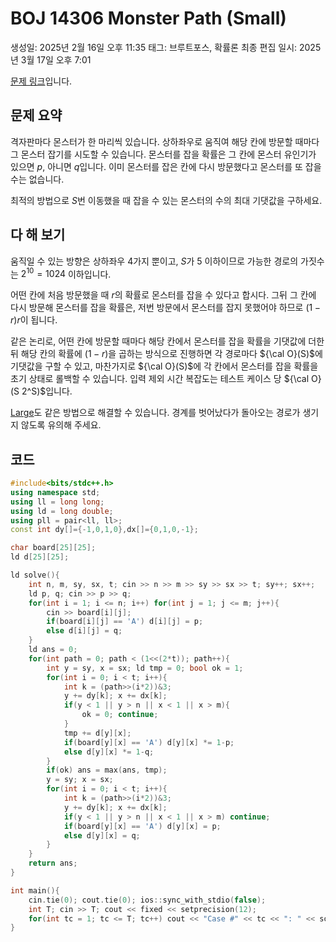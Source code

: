 # BOJ 14306 Monster Path (Small)

생성일: 2025년 2월 16일 오후 11:35
태그: 브루트포스, 확률론
최종 편집 일시: 2025년 3월 17일 오후 7:01

[문제 링크](http://boj.kr/14306)입니다.

## 문제 요약

격자판마다 몬스터가 한 마리씩 있습니다. 상하좌우로 움직여 해당 칸에 방문할 때마다 그 몬스터 잡기를 시도할 수 있습니다. 몬스터를 잡을 확률은 그 칸에 몬스터 유인기가 있으면 $p$, 아니면 $q$입니다. 이미 몬스터를 잡은 칸에 다시 방문했다고 몬스터를 또 잡을 수는 없습니다.

최적의 방법으로 $S$번 이동했을 때 잡을 수 있는 몬스터의 수의 최대 기댓값을 구하세요.

## 다 해 보기

움직일 수 있는 방향은 상하좌우 4가지 뿐이고, $S$가 5 이하이므로 가능한 경로의 가짓수는 $2^{10} = 1024$ 이하입니다.

어떤 칸에 처음 방문했을 때 $r$의 확률로 몬스터를 잡을 수 있다고 합시다. 그뒤 그 칸에 다시 방문해 몬스터를 잡을 확률은, 저번 방문에서 몬스터를 잡지 못했어야 하므로 $(1-r)r$이 됩니다.

같은 논리로, 어떤 칸에 방문할 때마다 해당 칸에서 몬스터를 잡을 확률을 기댓값에 더한 뒤 해당 칸의 확률에 $(1-r)$을 곱하는 방식으로 진행하면 각 경로마다 ${\cal O}(S)$에 기댓값을 구할 수 있고, 마찬가지로 ${\cal O}(S)$에 각 칸에서 몬스터를 잡을 확률을 초기 상태로 롤백할 수 있습니다. 입력 제외 시간 복잡도는 테스트 케이스 당 ${\cal O}(S 2^S)$입니다.

[Large](https://boj.kr/14307)도 같은 방법으로 해결할 수 있습니다. 경계를 벗어났다가 돌아오는 경로가 생기지 않도록 유의해 주세요.

## 코드

```cpp
#include<bits/stdc++.h>
using namespace std;
using ll = long long;
using ld = long double;
using pll = pair<ll, ll>;
const int dy[]={-1,0,1,0},dx[]={0,1,0,-1};

char board[25][25];
ld d[25][25];

ld solve(){
	int n, m, sy, sx, t; cin >> n >> m >> sy >> sx >> t; sy++; sx++;
	ld p, q; cin >> p >> q;
	for(int i = 1; i <= n; i++) for(int j = 1; j <= m; j++){
		cin >> board[i][j];
		if(board[i][j] == 'A') d[i][j] = p;
		else d[i][j] = q;
	}
	ld ans = 0;
	for(int path = 0; path < (1<<(2*t)); path++){
		int y = sy, x = sx; ld tmp = 0; bool ok = 1;
		for(int i = 0; i < t; i++){
			int k = (path>>(i*2))&3;
			y += dy[k]; x += dx[k];
			if(y < 1 || y > n || x < 1 || x > m){
				ok = 0; continue;
			}
			tmp += d[y][x];
			if(board[y][x] == 'A') d[y][x] *= 1-p;
			else d[y][x] *= 1-q;
		}
		if(ok) ans = max(ans, tmp);
		y = sy; x = sx;
		for(int i = 0; i < t; i++){
			int k = (path>>(i*2))&3;
			y += dy[k]; x += dx[k];
			if(y < 1 || y > n || x < 1 || x > m) continue;
			if(board[y][x] == 'A') d[y][x] = p;
			else d[y][x] = q;
		}
	}
	return ans;
}

int main(){
	cin.tie(0); cout.tie(0); ios::sync_with_stdio(false);
	int T; cin >> T; cout << fixed << setprecision(12);
	for(int tc = 1; tc <= T; tc++) cout << "Case #" << tc << ": " << solve() << '\n';
}
```